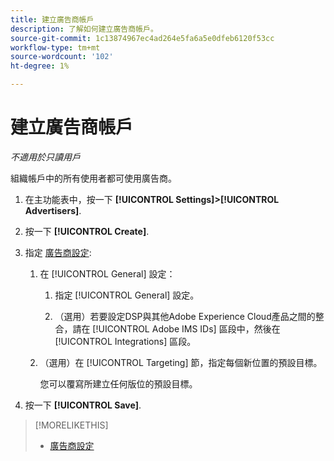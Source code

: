 ```yaml
---
title: 建立廣告商帳戶
description: 了解如何建立廣告商帳戶。
source-git-commit: 1c13874967ec4ad264e5fa6a5e0dfeb6120f53cc
workflow-type: tm+mt
source-wordcount: '102'
ht-degree: 1%

---
```


# 建立廣告商帳戶

*不適用於只讀用戶*

組織帳戶中的所有使用者都可使用廣告商。

1. 在主功能表中，按一下 **[!UICONTROL Settings]>[!UICONTROL Advertisers]**.

1. 按一下 **[!UICONTROL Create]**.

1. 指定 [廣告商設定](advertiser-settings.md):

   1. 在 [!UICONTROL General] 設定：

      1. 指定 [!UICONTROL General] 設定。

      1. （選用）若要設定DSP與其他Adobe Experience Cloud產品之間的整合，請在 [!UICONTROL Adobe IMS IDs] 區段中，然後在 [!UICONTROL Integrations] 區段。
   1. （選用）在 [!UICONTROL Targeting] 節，指定每個新位置的預設目標。

      您可以覆寫所建立任何版位的預設目標。


1. 按一下 **[!UICONTROL Save]**.

>[!MORELIKETHIS]
>
>* [廣告商設定](/help/dsp/admin/advertiser-settings.md)

